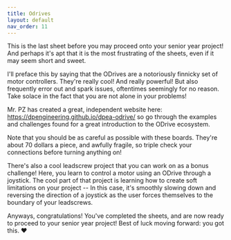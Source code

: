 ```yaml
---
title: Odrives
layout: default
nav_order: 11
---
```

This is the last sheet before you may proceed onto your senior year project! And perhaps it's apt that it is the most frustrating of the sheets, even if it may seem short and sweet. 

I'll preface this by saying that the ODrives are a notoriously finnicky set of motor controllers. They're really cool! And really powerful! But also frequently error out and spark issues, oftentimes seemingly for no reason. Take solace in the fact that you are not alone in your problems! 

Mr. PZ has created a great, independent website here:  https://dpengineering.github.io/dpea-odrive/ so go through the examples and challenges found for a great introduction to the ODrive ecosystem. 

Note that you should be as careful as possible with these boards. They're about 70 dollars a piece, and awfully fragile, so triple check your connections before turning anything on!

There's also a cool leadscrew project that you can work on as a bonus challenge! Here, you learn to control a motor using an ODrive through a joystick. The cool part of that project is learning how to create soft limitations on your project -- In this case, it's smoothly slowing down and reversing the direction of a joystick as the user forces themselves to the boundary of your leadscrews. 

Anyways, congratulations! You've completed the sheets, and are now ready to proceed to your senior year project! Best of luck moving forward: you got this. ❤️
